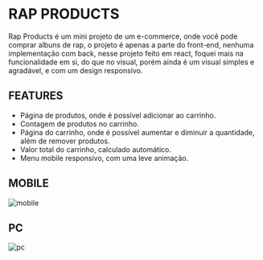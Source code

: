 # RAP PRODUCTS

Rap Products é um mini projeto de um e-commerce, onde você pode comprar albuns de rap, o projeto é apenas a parte do front-end, nenhuma implementação com back, nesse projeto feito em react, foquei mais na funcionalidade em si, do que no visual, porém ainda é um visual simples e agradável, e com um design responsivo.

## FEATURES

- Página de produtos, onde é possível adicionar ao carrinho.
- Contagem de produtos no carrinho.
- Página do carrinho, onde é possível aumentar e diminuir a quantidade, além de remover produtos.
- Valor total do carrinho, calculado automático.
- Menu mobile responsivo, com uma leve animação.

## MOBILE

![mobile](https://github.com/Vacf04/rap-products/assets/89648256/637cc119-f8d1-407e-a5be-ba8f0d16c4da)

## PC 

![pc](https://github.com/Vacf04/rap-products/assets/89648256/317ddc70-007c-4291-8e78-57c5d50b2064)


